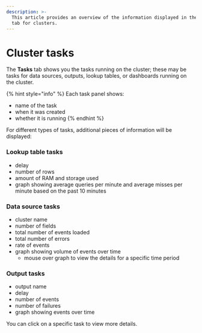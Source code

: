 ```yaml
---
description: >-
  This article provides an overview of the information displayed in the tasks
  tab for clusters.
---
```


# Cluster tasks

The **Tasks** tab shows you the tasks running on the cluster; these may be tasks for data sources, outputs, lookup tables, or dashboards running on the cluster.

{% hint style="info" %}
Each task panel shows:

* name of the task
* when it was created
* whether it is running
{% endhint %}

For different types of tasks, additional pieces of information will be displayed:

### **Lookup table tasks**

* delay
* number of rows
* amount of RAM and storage used
* graph showing average queries per minute and average misses per minute based on the past 10 minutes

### **Data source tasks**

* cluster name
* number of fields
* total number of events loaded
* total number of errors
* rate of events
* graph showing volume of events over time
  * mouse over graph to view the details for a specific time period

### **Output tasks**

* output name
* delay
* number of events
* number of failures
* graph showing events over time

You can click on a specific task to view more details.

